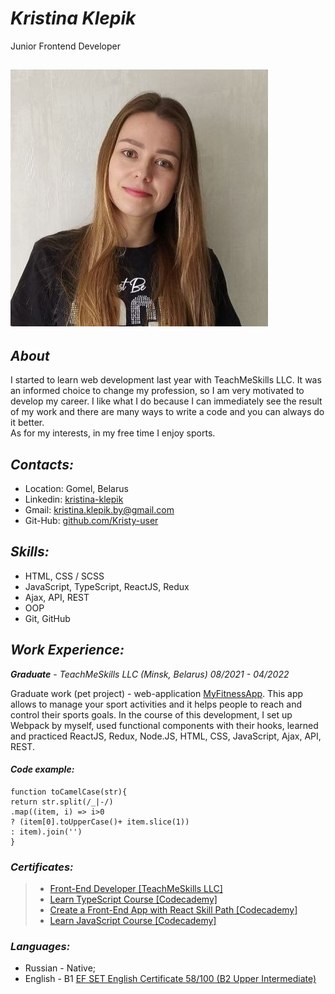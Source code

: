 # **_Kristina Klepik_**

Junior Frontend Developer

## ![My_photo](assets/photo_2.jpg 'My photo')

## _About_

I started to learn web development last year with TeachMeSkills LLC. It was an informed choice to change my profession, so I am very motivated to develop my career. I like what I do because I can immediately see the result of my work and there are many ways to write a code and you can always do it better.  
 As for my interests, in my free time I enjoy sports.

## _Contacts:_

- Location: Gomel, Belarus
- Linkedin: [kristina-klepik](https://www.linkedin.com/in/kristina-klepik)
- Gmail: kristina.klepik.by@gmail.com
- Git-Hub: [github.com/Kristy-user](https://www.github.com/Kristy-user)

## _Skills:_

- HTML, CSS / SCSS
- JavaScript, TypeScript, ReactJS, Redux
- Ajax, API, REST
- OOP
- Git, GitHub

## _Work Experience:_

**_Graduate_** - _TeachMeSkills LLC (Minsk, Belarus)_
_08/2021 - 04/2022_

Graduate work (pet project) - web-application [MyFitnessApp](https://github.com/Kristy-user/MyFitnessApp). This app allows to manage your sport activities and it helps people to reach and control their sports goals. In the course of this development, I set up Webpack by myself, used functional components with their hooks, learned and practiced ReactJS, Redux, Node.JS, HTML, CSS, JavaScript, Ajax, API, REST.

#### **_Code example:_**

```
function toCamelCase(str){
return str.split(/_|-/)
.map((item, i) => i>0
? (item[0].toUpperCase()+ item.slice(1))
: item).join('')
}
```

### _Certificates:_

> - [Front-End Developer [TeachMeSkills LLC]](assets/Certificates/certificate.jpg)
> - [Learn TypeScript Course [Codecademy]](https://www.codecademy.com/profiles/beta4251284206/certificates/56fb1e71303e37b643bb1905f31c8a09)
> - [Create a Front-End App with React Skill Path [Codecademy]](https://www.codecademy.com/profiles/beta4251284206/certificates/5c9ce0b45f1de879ebcad4fd)
> - [Learn JavaScript Course [Codecademy]](https://www.codecademy.com/profiles/beta4251284206/certificates/705dcb15de0da4dd9d9fc4f3274b430e)

### _Languages:_

- Russian - Native;
- English - B1 [EF SET English Certificate 58/100 (B2 Upper Intermediate)](https://efset.org/cert/5c1kgb)
